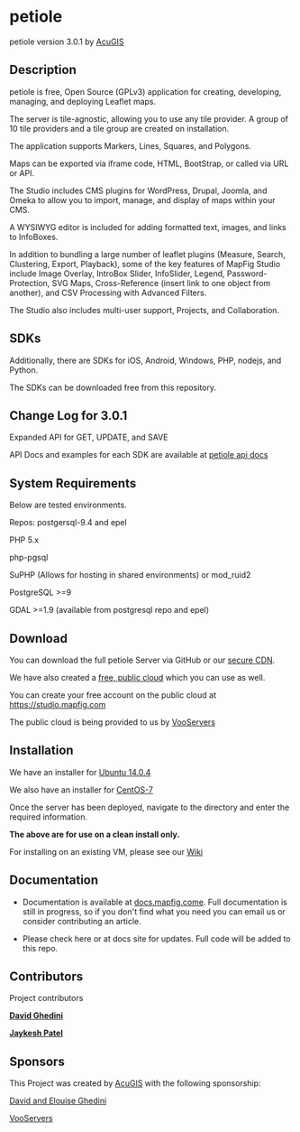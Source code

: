 # petiole

petiole version 3.0.1  by <a href="https://www.acugis.com" target="_blank">AcuGIS</a>

## Description

petiole is free, Open Source (GPLv3) application for creating, developing, managing, and deploying Leaflet maps.

The server is tile-agnostic, allowing you to use any tile provider.  A group of 10 tile providers and a tile group are created on installation.

The application supports Markers, Lines, Squares, and Polygons.

Maps can be exported via iframe code, HTML, BootStrap, or called via URL or API.

The Studio includes CMS plugins for WordPress, Drupal, Joomla, and Omeka to allow you to import, manage, and display of maps within your CMS.

A WYSIWYG editor is included for adding formatted text, images, and links to InfoBoxes. 

In addition to bundling a large number of leaflet plugins (Measure, Search, Clustering, Export, Playback), some of the key features of MapFig Studio include Image Overlay, IntroBox Slider, InfoSlider, Legend, Password-Protection, SVG Maps, Cross-Reference (insert link to one object from another), and CSV Processing with Advanced Filters. 

The Studio also includes multi-user support, Projects, and Collaboration.

## SDKs

Additionally, there are SDKs for iOS, Android, Windows, PHP, nodejs, and Python.

The SDKs can be downloaded free from this repository.

## Change Log for 3.0.1

Expanded API for GET, UPDATE, and SAVE

API Docs and examples for each SDK are available at <a href="http://petiole.org/api/" target="_blank">petiole api docs</a>


## System Requirements

Below are tested environments. 

Repos: postgersql-9.4 and epel

PHP 5.x

php-pgsql

SuPHP (Allows for hosting in shared environments) or mod_ruid2 

PostgreSQL >=9 

GDAL >=1.9 (available from postgresql repo and epel)

## Download

You can download the full petiole Server via GitHub or our <a href="https://cdn.acugis.com/petiole/v301/petiole.zip"> secure CDN</a>.

We have also created a <a href="https://studio.mapfig.com" target="_blank">free, public cloud</a> which you can use as well.

You can create your free account on the public cloud at <a href="https://studio.mapfig.com" target="_blank"> https://studio.mapfig.com</a>

The public cloud is being provided to us by <a href="https://www.vooservers.com/" target="_blank">VooServers</a>

## Installation

We have an installer for <a href="#" target="_blank">Ubuntu 14.0.4</a>

We also have an installer for <a href="#" target="_blank">CentOS-7</a>

Once the server has been deployed, navigate to the directory and enter the required information.

**The above are for use on a clean install only.**

For installing on an existing VM, please see our <a href="https://github.com/MapFig/MapFig-Studio/wiki/Quick-Start-to-Installing-MapFig-Studio-on-CentOS-6" target="_blank">Wiki</a>


## Documentation

  - Documentation is available at <a href="http://docs.mapfig.com/" target="_blank">docs.mapfig.come</a>. Full documentation is still in progress, so if you don't find what you need you can email us or consider contributing an article.

  - Please check here or at docs site for updates. Full code will be added to this repo.
  

## Contributors

Project contributors

**[David Ghedini](https://github.com/DavidGhedini)**

**[Jaykesh Patel](https://github.com/pateljaykesh)**  

## Sponsors

This Project was created by <a href="https://www.acugis.com" target="_blank">AcuGIS</a> with the following sponsorship:

<a href="http://www.davidghedini.com/" target="_blank">David and Elouise Ghedini</a>

<a href="https://www.vooservers.com/" target="_blank">VooServers</a> 

